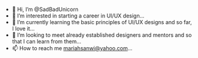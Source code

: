 - 👋 Hi, I’m @SadBadUnicorn
- 👀 I’m interested in starting a career in UI/UX design...
- 🌱 I’m currently learning the basic principles of UI/UX designs and so far, I love it...
- 💞️ I’m looking to meet already established designers and mentors and so that I can learn from them...
- 📫 How to reach me mariahsanwi@yahoo.com...

<!---
SadBadUnicorn/SadBadUnicorn is a ✨ special ✨ repository because its `README.md` (this file) appears on your GitHub profile.
You can click the Preview link to take a look at your changes.
--->
